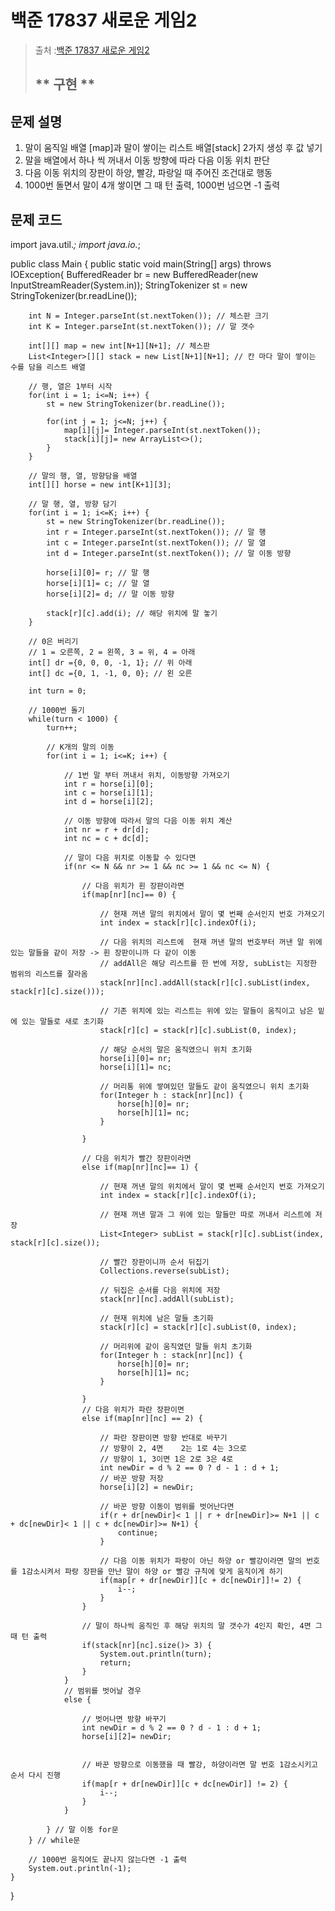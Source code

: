 # 백준 17837 새로운 게임2
>  출처 :[백준 17837 새로운 게임2](https://www.acmicpc.net/problem/17387)
> 
>  ## ** 구현 **

## 문제 설명

1. 말이 움직일 배열 [map]과 말이 쌓이는 리스트 배열[stack] 2가지 생성 후 값 넣기
2. 말을 배열에서 하나 씩 꺼내서 이동 방향에 따라 다음 이동 위치 판단
3. 다음 이동 위치의 장판이 하양, 빨강, 파랑일 때 주어진 조건대로 행동
4. 1000번 돌면서 말이 4개 쌓이면 그 때 턴 출력, 1000번 넘으면 -1 출력

## 문제 코드

import java.util.*;
import java.io.*;
 
public class Main {
	public static void main(String[] args) throws IOException{
        BufferedReader br = new BufferedReader(new InputStreamReader(System.in));
        StringTokenizer st = new StringTokenizer(br.readLine());
        
        int N = Integer.parseInt(st.nextToken()); // 체스판 크기
        int K = Integer.parseInt(st.nextToken()); // 말 갯수
        
        int[][] map = new int[N+1][N+1]; // 체스판
        List<Integer>[][] stack = new List[N+1][N+1]; // 칸 마다 말이 쌓이는 수를 담을 리스트 배열
 
        // 행, 열은 1부터 시작
        for(int i = 1; i<=N; i++) {
            st = new StringTokenizer(br.readLine());

            for(int j = 1; j<=N; j++) {
            	map[i][j]= Integer.parseInt(st.nextToken());
                stack[i][j]= new ArrayList<>();
            }
        }
        
        // 말의 행, 열, 방향담을 배열
        int[][] horse = new int[K+1][3];
        
        // 말 행, 열, 방향 담기
        for(int i = 1; i<=K; i++) {
            st = new StringTokenizer(br.readLine());     
            int r = Integer.parseInt(st.nextToken()); // 말 행
            int c = Integer.parseInt(st.nextToken()); // 말 열
            int d = Integer.parseInt(st.nextToken()); // 말 이동 방향
            
            horse[i][0]= r; // 말 행
            horse[i][1]= c; // 말 열
            horse[i][2]= d; // 말 이동 방향

            stack[r][c].add(i); // 해당 위치에 말 놓기
        }
        
        // 0은 버리기
        // 1 = 오른쪽, 2 = 왼쪽, 3 = 위, 4 = 아래
        int[] dr ={0, 0, 0, -1, 1}; // 위 아래
        int[] dc ={0, 1, -1, 0, 0}; // 왼 오른
        
        int turn = 0;
     
        // 1000번 돌기
        while(turn < 1000) {
            turn++;

            // K개의 말의 이동
            for(int i = 1; i<=K; i++) {
            	
            	// 1번 말 부터 꺼내서 위치, 이동방향 가져오기
                int r = horse[i][0];
                int c = horse[i][1];
                int d = horse[i][2];

                // 이동 방향에 따라서 말의 다음 이동 위치 계산
                int nr = r + dr[d];
                int nc = c + dc[d];

                // 말이 다음 위치로 이동할 수 있다면
                if(nr <= N && nr >= 1 && nc >= 1 && nc <= N) {
                	
                	// 다음 위치가 흰 장판이라면
                    if(map[nr][nc]== 0) {
                    	
                    	// 현재 꺼낸 말의 위치에서 말이 몇 번째 순서인지 번호 가져오기
                        int index = stack[r][c].indexOf(i);

                        // 다음 위치의 리스트에  현재 꺼낸 말의 번호부터 꺼낸 말 위에있는 말들을 같이 저장 -> 흰 장판이니까 다 같이 이동
                        // addAll은 해당 리스트를 한 번에 저장, subList는 지정한 범위의 리스트를 잘라옴
                        stack[nr][nc].addAll(stack[r][c].subList(index, stack[r][c].size()));

                        // 기존 위치에 있는 리스트는 위에 있는 말들이 움직이고 남은 밑에 있는 말들로 새로 초기화
                        stack[r][c] = stack[r][c].subList(0, index);

                        // 해당 순서의 말은 움직였으니 위치 초기화
                        horse[i][0]= nr;
                        horse[i][1]= nc;

                        // 머리통 위에 쌓여있던 말들도 같이 움직였으니 위치 초기화
                        for(Integer h : stack[nr][nc]) {
                            horse[h][0]= nr;
                            horse[h][1]= nc;
                        }

                    }
                    
                    // 다음 위치가 빨간 장판이라면
                    else if(map[nr][nc]== 1) {
                    	
                    	// 현재 꺼낸 말의 위치에서 말이 몇 번째 순서인지 번호 가져오기
                        int index = stack[r][c].indexOf(i);
                        
                        // 현재 꺼낸 말과 그 위에 있는 말들만 따로 꺼내서 리스트에 저장
                        List<Integer> subList = stack[r][c].subList(index, stack[r][c].size());
                       
                        // 빨간 장판이니까 순서 뒤집기
                        Collections.reverse(subList);

                        // 뒤집은 순서를 다음 위치에 저장
                        stack[nr][nc].addAll(subList);
                        
                        // 현재 위치에 남은 말들 초기화
                        stack[r][c] = stack[r][c].subList(0, index);

                        // 머리위에 같이 움직였던 말들 위치 초기화
                        for(Integer h : stack[nr][nc]) {
                            horse[h][0]= nr;
                            horse[h][1]= nc;
                        }

                    }
                    // 다음 위치가 파란 장판이면
                    else if(map[nr][nc] == 2) {
                    	
                    	// 파란 장판이면 방향 반대로 바꾸기
                    	// 방향이 2, 4면    2는 1로 4는 3으로
                    	// 방향이 1, 3이면 1은 2로 3은 4로
                        int newDir = d % 2 == 0 ? d - 1 : d + 1;
                        // 바꾼 방향 저장
                        horse[i][2] = newDir;

                        // 바꾼 방향 이동이 범위를 벗어난다면
                        if(r + dr[newDir]< 1 || r + dr[newDir]>= N+1 || c + dc[newDir]< 1 || c + dc[newDir]>= N+1) {
                            continue;
                        }

                        // 다음 이동 위치가 파랑이 아닌 하양 or 빨강이라면 말의 번호를 1감소시켜서 파랑 장판을 만난 말이 하양 or 빨강 규칙에 맞게 움직이게 하기
                        if(map[r + dr[newDir]][c + dc[newDir]]!= 2) {
                            i--;
                        }
                    }

                    // 말이 하나씩 움직인 후 해당 위치의 말 갯수가 4인지 확인, 4면 그 때 턴 출력
                    if(stack[nr][nc].size()> 3) {
                        System.out.println(turn);
                        return;
                    }
                }
                // 범위를 벗어날 경우
                else {
                	
                	// 벗어나면 방향 바꾸기
                    int newDir = d % 2 == 0 ? d - 1 : d + 1;
                    horse[i][2]= newDir;


                    // 바꾼 방향으로 이동했을 때 빨강, 하양이라면 말 번호 1감소시키고 순서 다시 진행
                    if(map[r + dr[newDir]][c + dc[newDir]] != 2) {
                        i--;
                    }
                }

            } // 말 이동 for문
        } // while문
        
        // 1000번 움직여도 끝나지 않는다면 -1 출력
        System.out.println(-1);
    }
}
